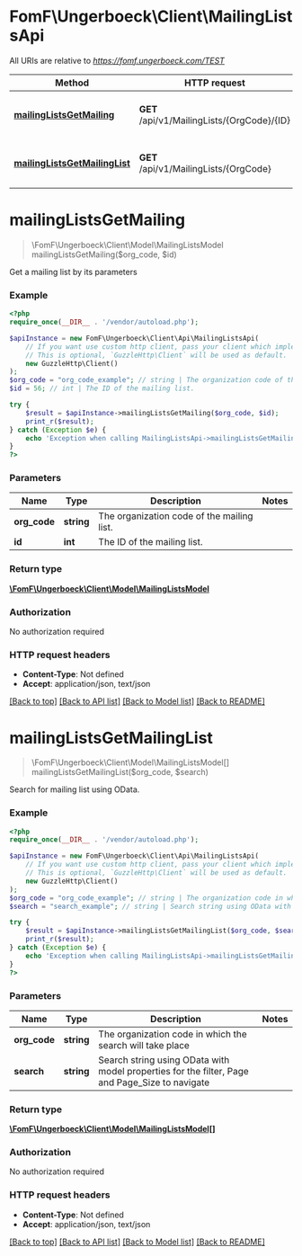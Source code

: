 # FomF\Ungerboeck\Client\MailingListsApi

All URIs are relative to *https://fomf.ungerboeck.com/TEST*

Method | HTTP request | Description
------------- | ------------- | -------------
[**mailingListsGetMailing**](MailingListsApi.md#mailingListsGetMailing) | **GET** /api/v1/MailingLists/{OrgCode}/{ID} | Get a mailing list by its parameters
[**mailingListsGetMailingList**](MailingListsApi.md#mailingListsGetMailingList) | **GET** /api/v1/MailingLists/{OrgCode} | Search for mailing list using OData.


# **mailingListsGetMailing**
> \FomF\Ungerboeck\Client\Model\MailingListsModel mailingListsGetMailing($org_code, $id)

Get a mailing list by its parameters

### Example
```php
<?php
require_once(__DIR__ . '/vendor/autoload.php');

$apiInstance = new FomF\Ungerboeck\Client\Api\MailingListsApi(
    // If you want use custom http client, pass your client which implements `GuzzleHttp\ClientInterface`.
    // This is optional, `GuzzleHttp\Client` will be used as default.
    new GuzzleHttp\Client()
);
$org_code = "org_code_example"; // string | The organization code of the mailing list.
$id = 56; // int | The ID of the mailing list.

try {
    $result = $apiInstance->mailingListsGetMailing($org_code, $id);
    print_r($result);
} catch (Exception $e) {
    echo 'Exception when calling MailingListsApi->mailingListsGetMailing: ', $e->getMessage(), PHP_EOL;
}
?>
```

### Parameters

Name | Type | Description  | Notes
------------- | ------------- | ------------- | -------------
 **org_code** | **string**| The organization code of the mailing list. |
 **id** | **int**| The ID of the mailing list. |

### Return type

[**\FomF\Ungerboeck\Client\Model\MailingListsModel**](../Model/MailingListsModel.md)

### Authorization

No authorization required

### HTTP request headers

 - **Content-Type**: Not defined
 - **Accept**: application/json, text/json

[[Back to top]](#) [[Back to API list]](../../README.md#documentation-for-api-endpoints) [[Back to Model list]](../../README.md#documentation-for-models) [[Back to README]](../../README.md)

# **mailingListsGetMailingList**
> \FomF\Ungerboeck\Client\Model\MailingListsModel[] mailingListsGetMailingList($org_code, $search)

Search for mailing list using OData.

### Example
```php
<?php
require_once(__DIR__ . '/vendor/autoload.php');

$apiInstance = new FomF\Ungerboeck\Client\Api\MailingListsApi(
    // If you want use custom http client, pass your client which implements `GuzzleHttp\ClientInterface`.
    // This is optional, `GuzzleHttp\Client` will be used as default.
    new GuzzleHttp\Client()
);
$org_code = "org_code_example"; // string | The organization code in which the search will take place
$search = "search_example"; // string | Search string using OData with model properties for the filter, Page and Page_Size to navigate

try {
    $result = $apiInstance->mailingListsGetMailingList($org_code, $search);
    print_r($result);
} catch (Exception $e) {
    echo 'Exception when calling MailingListsApi->mailingListsGetMailingList: ', $e->getMessage(), PHP_EOL;
}
?>
```

### Parameters

Name | Type | Description  | Notes
------------- | ------------- | ------------- | -------------
 **org_code** | **string**| The organization code in which the search will take place |
 **search** | **string**| Search string using OData with model properties for the filter, Page and Page_Size to navigate |

### Return type

[**\FomF\Ungerboeck\Client\Model\MailingListsModel[]**](../Model/MailingListsModel.md)

### Authorization

No authorization required

### HTTP request headers

 - **Content-Type**: Not defined
 - **Accept**: application/json, text/json

[[Back to top]](#) [[Back to API list]](../../README.md#documentation-for-api-endpoints) [[Back to Model list]](../../README.md#documentation-for-models) [[Back to README]](../../README.md)

